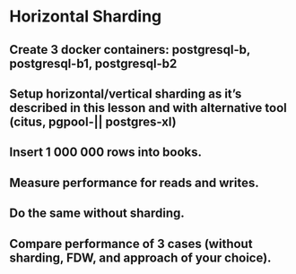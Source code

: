 # Horizontal Sharding

## Create 3 docker containers: postgresql-b, postgresql-b1, postgresql-b2

## Setup horizontal/vertical sharding as it’s described in this lesson and  with alternative tool (citus, pgpool-|| postgres-xl)

## Insert 1 000 000 rows into books.

## Measure performance for reads and writes.

## Do the same without sharding.

## Compare performance of 3 cases (without sharding, FDW, and approach of your choice).